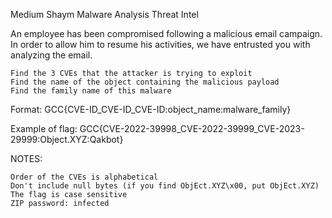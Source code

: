 Medium Shaym Malware Analysis Threat Intel

An employee has been compromised following a malicious email campaign. In order to allow him to resume his activities, we have entrusted you with analyzing the email.

    Find the 3 CVEs that the attacker is trying to exploit
    Find the name of the object containing the malicious payload
    Find the family name of this malware

Format: GCC{CVE-ID_CVE-ID_CVE-ID:object_name:malware_family}

Example of flag: GCC{CVE-2022-39998_CVE-2022-39999_CVE-2023-29999:Object.XYZ:Qakbot}

NOTES:

    Order of the CVEs is alphabetical
    Don't include null bytes (if you find ObjEct.XYZ\x00, put ObjEct.XYZ)
    The flag is case sensitive
    ZIP password: infected
